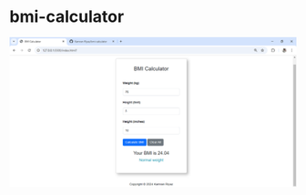 # bmi-calculator
<a href="https://kamran-riyaz.github.io/bmi-calculator/">
<img src="https://github.com/Kamran-Riyaz/bmi-calculator/blob/main/BMI-Calculator-UI.png" alt="screenshort of the bmi calculator">
</a>
